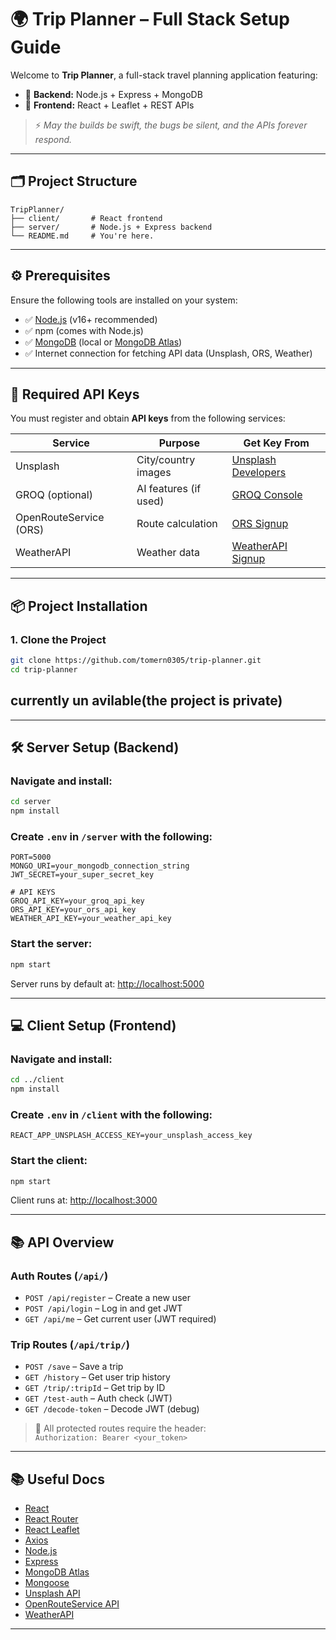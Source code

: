 # 🌍 Trip Planner – Full Stack Setup Guide

Welcome to **Trip Planner**, a full-stack travel planning application featuring:

- 🧭 **Backend:** Node.js + Express + MongoDB
- 🎨 **Frontend:** React + Leaflet + REST APIs

> ⚡️ *May the builds be swift, the bugs be silent, and the APIs forever respond.*

---

## 🗂️ Project Structure

```
TripPlanner/
├── client/       # React frontend
├── server/       # Node.js + Express backend
└── README.md     # You're here.
```

---

## ⚙️ Prerequisites

Ensure the following tools are installed on your system:

- ✅ [Node.js](https://nodejs.org/) (v16+ recommended)
- ✅ npm (comes with Node.js)
- ✅ [MongoDB](https://www.mongodb.com/) (local or [MongoDB Atlas](https://www.mongodb.com/cloud/atlas))
- ✅ Internet connection for fetching API data (Unsplash, ORS, Weather)

---

## 🔐 Required API Keys

You must register and obtain **API keys** from the following services:

| Service               | Purpose                 | Get Key From                                |
|-----------------------|--------------------------|----------------------------------------------|
| Unsplash              | City/country images      | [Unsplash Developers](https://unsplash.com/developers) |
| GROQ (optional)       | AI features (if used)    | [GROQ Console](https://console.groq.com/keys) |
| OpenRouteService (ORS)| Route calculation        | [ORS Signup](https://openrouteservice.org/dev/#/signup) |
| WeatherAPI            | Weather data             | [WeatherAPI Signup](https://www.weatherapi.com/signup.aspx) |

---

## 📦 Project Installation

### 1. Clone the Project

```bash
git clone https://github.com/tomern0305/trip-planner.git
cd trip-planner
```
## currently un avilable(the project is private) 
---

## 🛠️ Server Setup (Backend)

### Navigate and install:

```bash
cd server
npm install
```

### Create `.env` in `/server` with the following:

```env
PORT=5000
MONGO_URI=your_mongodb_connection_string
JWT_SECRET=your_super_secret_key

# API KEYS
GROQ_API_KEY=your_groq_api_key
ORS_API_KEY=your_ors_api_key
WEATHER_API_KEY=your_weather_api_key
```

### Start the server:

```bash
npm start
```

Server runs by default at: [http://localhost:5000](http://localhost:5000)

---

## 💻 Client Setup (Frontend)

### Navigate and install:

```bash
cd ../client
npm install
```

### Create `.env` in `/client` with the following:

```env
REACT_APP_UNSPLASH_ACCESS_KEY=your_unsplash_access_key
```

### Start the client:

```bash
npm start
```

Client runs at: [http://localhost:3000](http://localhost:3000)

---

## 📚 API Overview

### Auth Routes (`/api/`)

- `POST /api/register` – Create a new user
- `POST /api/login` – Log in and get JWT
- `GET /api/me` – Get current user (JWT required)

### Trip Routes (`/api/trip/`)

- `POST /save` – Save a trip
- `GET /history` – Get user trip history
- `GET /trip/:tripId` – Get trip by ID
- `GET /test-auth` – Auth check (JWT)
- `GET /decode-token` – Decode JWT (debug)

> 🔐 All protected routes require the header:  
> `Authorization: Bearer <your_token>`

---


## 📚 Useful Docs

- [React](https://reactjs.org/)
- [React Router](https://reactrouter.com/)
- [React Leaflet](https://react-leaflet.js.org/)
- [Axios](https://axios-http.com/)
- [Node.js](https://nodejs.org/)
- [Express](https://expressjs.com/)
- [MongoDB Atlas](https://www.mongodb.com/cloud/atlas)
- [Mongoose](https://mongoosejs.com/)
- [Unsplash API](https://unsplash.com/developers)
- [OpenRouteService API](https://openrouteservice.org/dev/#/signup)
- [WeatherAPI](https://www.weatherapi.com/)

---
